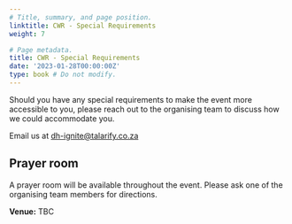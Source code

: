 ```yaml
---
# Title, summary, and page position.
linktitle: CWR - Special Requirements
weight: 7

# Page metadata.
title: CWR - Special Requirements
date: '2023-01-28T00:00:00Z'
type: book # Do not modify.
---
```


Should you have any special requirements to make the event more accessible to you, please reach out to the organising team to discuss how we could accommodate you. 

Email us at [dh-ignite@talarify.co.za](mailto:dh-ignite@talarify.co.za)


## Prayer room

A prayer room will be available throughout the event. Please ask one of the organising team members for directions.

**Venue:** TBC